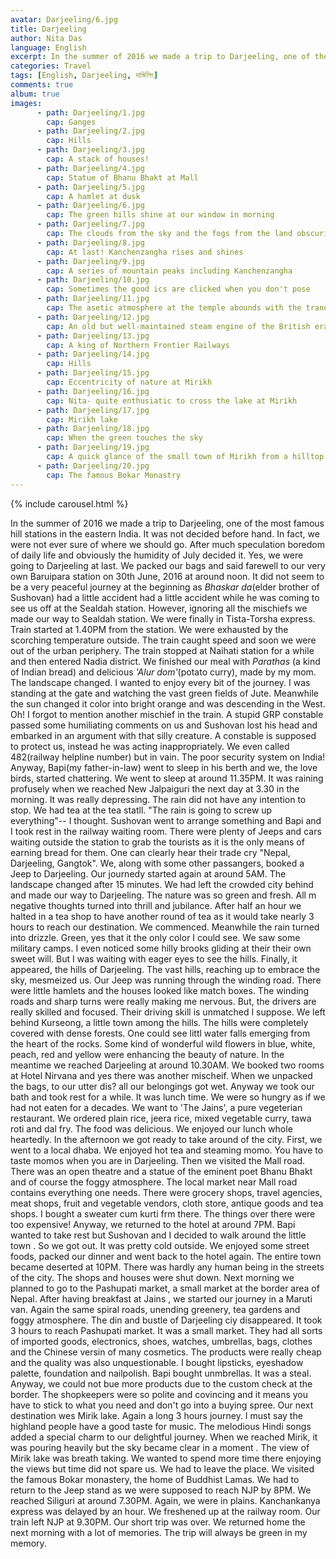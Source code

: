 ```yaml
---
avatar: Darjeeling/6.jpg
title: Darjeeling
author: Nita Das
language: English
excerpt: In the summer of 2016 we made a trip to Darjeeling, one of the most famous hill stations in the eastern India. It was not decided before
categories: Travel
tags: [English, Darjeeling, দার্জিলিং]
comments: true
album: true
images:
      - path: Darjeeling/1.jpg
        cap: Ganges
      - path: Darjeeling/2.jpg
        cap: Hills
      - path: Darjeeling/3.jpg
        cap: A stack of houses!
      - path: Darjeeling/4.jpg
        cap: Statue of Bhanu Bhakt at Mall
      - path: Darjeeling/5.jpg
        cap: A hamlet at dusk
      - path: Darjeeling/6.jpg
        cap: The green hills shine at our window in morning
      - path: Darjeeling/7.jpg
        cap: The clouds from the sky and the fogs from the land obscuring the view of hills
      - path: Darjeeling/8.jpg
        cap: At last! Kanchenzangha rises and shines
      - path: Darjeeling/9.jpg
        cap: A series of mountain peaks including Kanchenzangha
      - path: Darjeeling/10.jpg
        cap: Sometimes the good ics are clicked when you don't pose
      - path: Darjeeling/11.jpg
        cap: The asetic atmosphere at the temple abounds with the tranquil mountains provoks introspection
      - path: Darjeeling/12.jpg
        cap: An old but well-maintained steam engine of the British era keeps dad increasingly curious
      - path: Darjeeling/13.jpg
        cap: A king of Northern Frontier Railways
      - path: Darjeeling/14.jpg
        cap: Hills
      - path: Darjeeling/15.jpg
        cap: Eccentricity of nature at Mirikh
      - path: Darjeeling/16.jpg
        cap: Nita- quite enthusiatic to cross the lake at Mirikh
      - path: Darjeeling/17.jpg
        cap: Mirikh lake
      - path: Darjeeling/18.jpg
        cap: When the green touches the sky
      - path: Darjeeling/19.jpg
        cap: A quick glance of the small town of Mirikh from a hilltop
      - path: Darjeeling/20.jpg
        cap: The famous Bokar Monastry
---
```

{% include carousel.html %}

In the summer of 2016 we made a trip to Darjeeling, one of the most famous hill stations in the eastern India.
  It was not decided before hand. In fact, we were not ever sure of where we should go. After much
    speculation boredom of daily life and obviously the humidity of July decided it. Yes, we were going to Darjeeling at last.
    We packed our bags and said farewell to our very own Baruipara station on 30th June, 2016 at around noon. It did not seem to
    be a very peaceful journey at the beginning as *Bhaskar da*(elder brother of Sushovan) had a little accident
    had a little accident while he was coming to see us off at the Sealdah station. However, ignoring all the mischiefs we made
    our way to Sealdah station. We were finally in Tista-Torsha express. Train started at 1.40PM from the station. We were
    exhausted by the scorching temperature outside. The train caught speed and soon we were out of the urban periphery. The train
    stopped at Naihati station for a while and then entered Nadia district. We finished our meal with *Parathas*
    (a kind of Indian bread) and delicious *'Alur dom'*(potato curry), made by my mom. The landscape changed.
    I wanted to enjoy every bit of the journey. I was standing at the gate and watching the vast green fields of Jute.
    Meanwhile the sun changed it color into bright orange and was descending in the West. Oh! I forgot to mention another
    mischief in the train. A stupid GRP constable passed some humiliating comments on us and Sushovan lost his head and embarked
    in an argument with that silly creature. A constable is supposed to protect us, instead he was acting inappropriately. We even
    called 482(railway helpline number) but in vain. The poor security system on India! Anyway, Bapi(my father-in-law) went to sleep
    in his berth and we, the love birds, started chattering. We went to sleep at around 11.35PM. It was raining profusely when we
    reached New Jalpaiguri the next day at 3.30 in the morning. It was really depressing. The rain did not have
    any intention to stop. We had tea at the tea statll. "The rain is going to screw up everything"-- I thought.
	Sushovan went to arrange something and Bapi and I took rest in the railway waiting room. There were plenty of Jeeps and cars
	waiting outside the station to grab the tourists as it is the only means of earning bread for them. One can clearly hear their
	trade cry "Nepal, Darjeeling, Gangtok". We, along with some other passangers, booked a Jeep to Darjeeling. Our journedy started
	again at around 5AM. The landscape changed after 15 minutes. We had left the crowded city behind and made our way to Darjeeling.
	The nature was so green and fresh. All m negative thoughts turned into thrill and jubilance. After half an hour we halted in
	a tea shop to have another round of tea as it would take nearly 3 hours to reach our destination. We commenced. Meanwhile the
	rain turned into drizzle. Green, yes that it the only color I could see. We saw some military camps. I even noticed some
	hilly brooks gliding at their their own sweet will. But I was waiting with eager eyes to see the hills. Finally, it appeared,
	the hills of Darjeeling. The vast hills, reaching up to embrace the sky, mesmeized us. Our Jeep was running through the winding
	road. There were little hamlets and the houses looked like match boxes. The winding roads and sharp turns were really making
	me nervous. But, the drivers are really skilled and focused. Their driving skill is unmatched I suppose. We left behind Kurseong,
	a little town among the hills. The hills were completely covered with dense forests. One could see littl water falls emerging from
	the heart of the rocks. Some kind of wonderful wild flowers in blue, white, peach, red and yellow were enhancing the beauty of
	nature. In the meantime we reached Darjeeling at around 10.30AM. We booked two rooms at Hotel Nirvana and yes there was another
	mischeif. When we unpacked the bags, to our utter dis? all our belongings got wet. Anyway we took our bath and took rest for
	a while. It was lunch time. We were so hungry as if we had not eaten for a decades. We want to 'The Jains', a pure vegeterian
	restaurant. We ordered plain rice, jeera rice, mixed vegetable curry, tawa roti and dal fry. The food was delicious. We
	enjoyed our lunch whole heartedly. In the afternoon we got ready to take around of the city. First, we went to a local dhaba.
	We enjoyed hot tea and steaming momo. You have to taste momos when you are in Darjeeling. Then we visited the Mall road.
	There was an open theatre and a statue of the eminent poet Bhanu Bhakt and of course the foggy atmosphere. The local market
	near Mall road contains everything one needs. There were grocery shops, travel agencies, meat shops, fruit and vegetable
	vendors, cloth store, antique goods and tea shops. I bought a sweater cum kurti frm there. The things over there were too expensive!
	Anyway, we returned to the hotel at around 7PM. Bapi wanted to take rest but Sushovan and I decided to walk around the little town
	. So we got out. It was pretty cold outside. We enjoyed some street foods, packed our dinner and went back to the hotel again.
	The entire town became deserted at 10PM. There was hardly any human being in the streets of the city. The shops and houses were
	shut down.
	Next morning we planned to go to the Pashupati market, a small market at the border area of Nepal. After having breakfast at Jains
	, we started our journey in a Maruti van. Again the same spiral roads, unending greenery, tea gardens and foggy atmosphere. The
	din and bustle of Darjeeling ciy disappeared. It took 3 hours to reach Pashupati market. It was a small market. They had all sorts of
	imported goods, electronics, shoes, watches, umbrellas, bags, clothes and the Chinese versin of many cosmetics. The products
	were really cheap and the quality was also unquestionable. I bought lipsticks, eyeshadow palette, foundation and nailpolish. Bapi
	bought unmbrellas. It was a steal. Anyway, we could not bue more products due to the custom check at the border. The shopkeepers
	were so polite and covincing and it means you have to stick to what you need and don't go into a buying spree. Our next destination
	wes Mirik lake. Again a long 3 hours journey. I must say the highland people have a good taste for music. The melodious Hindi
	songs added a special charm to our delightful journey. When we reached Mirik, it was pouring heavily but the sky became clear in a moment
	. The view of Mirik lake was breath taking. We wanted to spend more time there enjoying the views but time did not spare us. We had to leave
	the place. We visited the famous Bokar monastery, the home of Buddhist Lamas. We had to return to the Jeep stand as we were supposed
	to reach NJP by 8PM. We reached Siliguri at around 7.30PM. Again, we were in plains. Kanchankanya express was delayed by an hour.
	We freshened up at the railway room. Our train left NJP at 9.30PM. Our short trip was over. We returned home the next morning with
	a lot of memories. The trip will always be green in my memory.
